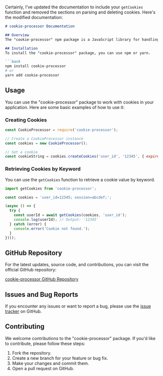 Certainly, I've updated the documentation to include your `getCookies` function and removed the sections on parsing and deleting cookies. Here's the modified documentation:

```markdown
# cookie-processor Documentation

## Overview
The "cookie-processor" npm package is a JavaScript library for handling HTTP cookies in web applications. This documentation provides information on how to use the package and its installation instructions.

## Installation
To install the "cookie-processor" package, you can use npm or yarn.

```bash
npm install cookie-processor
# or
yarn add cookie-processor
```

## Usage
You can use the "cookie-processor" package to work with cookies in your application. Here are some basic examples of how to use it:

### Creating Cookies
```javascript
const CookieProcessor = require('cookie-processor');

// Create a CookieProcessor instance
const cookies = new CookieProcessor();

// Set a cookie
const cookieString = cookies.createCookies('user_id', '12345', { expires: 3600 });
```

### Retrieving Cookies by Keyword
You can use the `getCookies` function to retrieve a cookie value by keyword.

```javascript
import getCookies from 'cookie-processor';

const cookies = 'user_id=12345; session=abcdef;';

(async () => {
  try {
    const userId = await getCookies(cookies, 'user_id');
    console.log(userId); // Output: '12345'
  } catch (error) {
    console.error('Cookie not found.');
  }
})();
```

## GitHub Repository
For the latest updates, source code, and contributions, you can visit the official GitHub repository:

[cookie-processor GitHub Repository](https://github.com/your-username/cookie-processor)

## Issues and Bug Reports
If you encounter any issues or want to report a bug, please use the [issue tracker](https://github.com/your-username/cookie-processor/issues) on GitHub.

## Contributing
We welcome contributions to the "cookie-processor" package. If you'd like to contribute, please follow these steps:

1. Fork the repository.
2. Create a new branch for your feature or bug fix.
3. Make your changes and commit them.
4. Open a pull request on GitHub.
